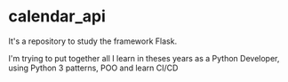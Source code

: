 # calendar_api
It's a repository to study the framework Flask.

I'm trying to put together all I learn in theses years as a Python Developer, using Python 3 patterns, POO and learn CI/CD
